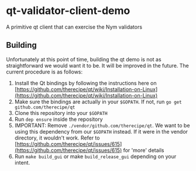 # qt-validator-client-demo
A primitive qt client that can exercise the Nym validators

## Building

Unfortunately at this point of time, building the qt demo is not as straightforward we would want it to be. It will be improved in the future. The current procedure is as follows:

1. Install the Qt bindings by following the instructions here on [https://github.com/therecipe/qt/wiki/Installation-on-Linux](https://github.com/therecipe/qt/wiki/Installation-on-Linux)
2. Make sure the bindings are actually in your `$GOPATH`. If not, run `go get github.com/therecipe/qt`
3. Clone this repository into your `$GOPATH`
4. Run `dep ensure` inside the repository
5. IMPORTANT: Remove `./vendor/github.com/therecipe/qt`. We want to be using this dependency from our `$GOPATH` instead. If it were in the vendor directory, it wouldn't work. Refer to [https://github.com/therecipe/qt/issues/615](https://github.com/therecipe/qt/issues/615) for 'more' details
6. Run `make build_gui` or make `build_release_gui` depending on your intent. 

